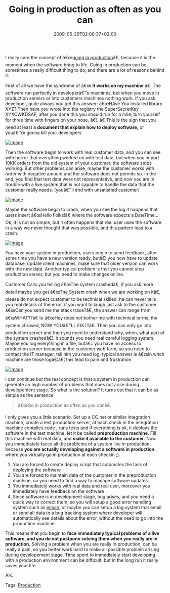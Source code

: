 ﻿---
title: "Going in production as often as you can"
description: ""
date: 2009-05-29T02:00:37+02:00
draft: false
tags: [Experiences]
categories: [Experiences]
---
I really care the concept of â€œ[going in production](http://www.codewrecks.com/blog/index.php/2009/05/09/good-programmers-put-code-in-production/)â€, because it is the moment when the software bring to life. Going in production can be sometimes a really difficult thing to do, and there are a lot of reasons behind it.

First of all we have the syndrome of â€œ **It works on my machine** â€. The software run perfectly in developerâ€™s machines, but when you move in production servers or into customers machines nothing work. If you ask developer, quite always you get this answer: â€œHAve You installed library XYZ? Then have you wrote into the registry the SuperSecretKey XYXCWKDSAF, after you done this you should run for a mile, turn yourself for three time with fingers on your nose, â€¦..â€ This is the sign that you need at least a  **document that explain how to deploy software,** or youâ€™re gonna kill your developers

[![image](http://www.codewrecks.com/blog/wp-content/uploads/2009/05/image-thumb8.png "image")](http://www.codewrecks.com/blog/wp-content/uploads/2009/05/image8.png)

Then the software begin to work with real customer data, and you can see with horror that everything worked ok with test data, but when you import 10KK orders from the old system of your customer, the software stops working. But other problems can arise, maybe the customer works with order with negative amount and the software does not permits so. In the end, you find that test data were not representative, and now you are in trouble with a live system that is not capable to handle the data that the customer really needs. (youâ€™ll end with unsatisfied customer)

[![image](http://www.codewrecks.com/blog/wp-content/uploads/2009/05/image-thumb9.png "image")](http://www.codewrecks.com/blog/wp-content/uploads/2009/05/image9.png)

Maybe the software begin to crash, when you see the log it happens that users insert â€œHello Folks!â€ where the software expects a DateTime…Ok, it is not so simple, but it often happens that real user uses the software in a way we never thought that was possible, and this pattern lead to a crash.

[![image](http://www.codewrecks.com/blog/wp-content/uploads/2009/05/image-thumb10.png "image")](http://www.codewrecks.com/blog/wp-content/uploads/2009/05/image10.png)

You have your system in production, users begin to send feedback, after some time you have a new version ready, butâ€¦ you now have to update database, update client machines, make sure that older version can work with the new data. Another typical problem is that you cannot stop production server, but you need to make changes online.

Customer Calls you telling â€œThe system crashedâ€, if you ask more detail maybe you get â€œThe System crash when we are working on itâ€, please do not expect customer to be technical skilled, he can never tells you real details of the error, if you want to laugh just ask to the customer â€œCan you send me the stack trace?â€, the answer can range from â€œWHAT??â€ to â€œHey does not bother me with technical terms, the system chrased, NOW YOUâ€™LL FIX ITâ€. Then you can only go into production server and then you need to understand why, when, what part of the system crashedâ€¦. it sounds you need real careful logging system. Maybe you log everything in a file, butâ€¦. you have no access to production server because in the customer web farm, so you need to contact the IT manager, tell him you need log, typical answer is â€œin witch machine are those logâ€¦â€¦ this lead to pain and frustration

[![image](http://www.codewrecks.com/blog/wp-content/uploads/2009/05/image-thumb11.png "image")](http://www.codewrecks.com/blog/wp-content/uploads/2009/05/image11.png)

I can continue but the real concept is that a system in production can generate an high number of problems that does not arise during developement stage. So what is the solution? It turns out that it can be as simple as the sentence

> â€œGo in production as often as you canâ€.

I only gives you a little scenario. Set up a CC.net or similar integration machine, create a test production server, at each check in the integration machine compiles code , runs tests and if everything is ok, it deploys the software in the test machine, let it be called  **preproduction machine**. Fill this machine with real data, and  **make it available to the customer**. Now you immediately faces all the problems of a system live in production, because  **you are actually developing against a software in production** , where you virtually go in production at each checkin ;).

1. You are forced to create deploy script that automates the task of deploying the software
2. You are forced to maintain data of the customer in the preproduction machine, so you need to find a way to manage software updates.
3. You immediately works with real data and real user, moreover you immediately have feedback on the software
4. Since software is in development stage, bug arises, and you need a quick way to correct them, so you will setup a good error handling system such as [elmah](http://www.raboof.com/projects/Elmah/), or maybe you can setup a log system that email or send all data to a bug tracking system where developer will automatically see details about the error, without the need to go into the production machine.

This means that you begin to  **face immediately typical problems of a live software, and you do not postpone solving them when you really are in production.** Solving a problem when you are really in production, can be really a pain, so you better work hard to make all possible problem arising during developement stage. Time spent to immediately start developing with a production environment can be difficult, but in the long run it really saves your life.

Alk.

Tags: [Production](http://technorati.com/tag/Production)
